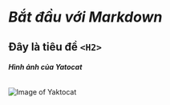 # *Bắt đầu với Markdown*

## Đây là tiêu đề `<H2>`

###### __Hình ảnh của Yatocat__

![Image of Yaktocat](https://octodex.github.com/images/yaktocat.png)
